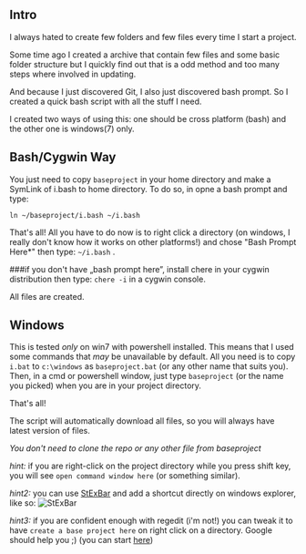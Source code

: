 ## Intro

I always hated to create few folders and few files every time I start a project.

Some time ago I created a archive that contain few files and some basic folder structure 
but I quickly find out that is a odd method and too many steps where involved in updating.

And because I just discovered Git, I also just discovered bash prompt. 
So I created a quick bash script with all the stuff I need.

I created two ways of using this: one should be cross platform (bash) and the other one is windows(7) only.


## Bash/Cygwin Way
You just need to copy `baseproject` in your home directory and make a SymLink of i.bash to home directory.
To do so, in opne a bash prompt and type:

`ln ~/baseproject/i.bash ~/i.bash`

That's all! All you have to do now is to right click a directory (on windows, I really don't know how it works on other platforms!) 
and chose "Bash Prompt Here*" then type: `~/i.bash` .

###if you don't have „bash prompt here”, install chere in your cygwin distribution then type:
`chere -i`
in a cygwin console.

All files are created.


## Windows
This is tested _only_ on win7 with powershell installed. This means that I used some commands that _may_ be unavailable by default.
All you need is to copy `i.bat` to `c:\windows` as `baseproject.bat` (or any other name that suits you). 
Then, in a cmd or powershell window, just type `baseproject` (or the name you picked) when you are in your project directory.

That's all!

The script will automatically download all files, so you will always have latest version of files.

_You don't need to clone the repo or any other file from baseproject_

*hint:* if you are right-click on the project directory while you press shift key, you will see `open command window here` (or something similar).

*hint2:* you can use [StExBar](http://tools.tortoisesvn.net/StExBar.html) and add a shortcut directly on windows explorer, like so:
![StExBar](http://content.screencast.com/users/iamntz/folders/Jing/media/fec4ec95-4970-4f67-a05d-c8ff43ce1cc6/2012-01-15_2025.png)

*hint3:* if you are confident enough with regedit (i'm not!) you can tweak it to have `create a base project here` on right click on a directory.
Google should help you ;) (you can start [here](http://www.iamntz.com/1059/frontend-developer/how-to-use-mintty-with-cygwin-by-default))